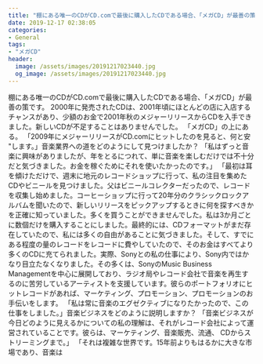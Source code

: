 ```yaml
---
title: "棚にある唯一のCDがCD.comで最後に購入したCDである場合、「メガCD」が最善の策です。"
date: 2019-12-17 02:38:05
categories:
- General
tags:
- "メガCD"
header:
  image: /assets/images/20191217023440.jpg
  og_image: /assets/images/20191217023440.jpg
---
```


棚にある唯一のCDがCD.comで最後に購入したCDである場合、「メガCD」が最善の策です。 2000年に発売されたCDは、2001年頃にほとんどの店に入店するチャンスがあり、少額のお金で2001年秋のメジャーリリースからCDを入手できました。新しいCDが不足することはありませんでした。 「メガCD」の上にある。 「2009年にメジャーリリースがCD.comにヒットしたのを見ると、何と安 &quot;します。」音楽業界への道をどのようにして見つけましたか？ 「私はずっと音楽に興味がありましたが、年をとるにつれて、単に音楽を楽しむだけでは不十分だと気づきました。お金を稼ぐためにそれを使いたかったのです。」 「最初は耳を傾けただけで、週末に地元のレコードショップに行って、私の注目を集めたCDやビニールを見つけました。父はビニールコレクターだったので、レコードを収集し始めました。コーヒーショップに行って20年分のクラシックロックアルバムを聞いたので、新しいリリースをピックアップするときに何を探すべきかを正確に知っていました。多くを買うことができませんでした。私は3か月ごとに数個だけを購入することにしました。最終的には、CDフォーマットがまだ存在していたので、私には多くの自由があることに気づきました。そして、すでにある程度の量のレコードをレコードに費やしていたので、そのお金はすべてより多くのCDに充てられました。実際、Sonyとの私の仕事により、Sony内ではかなり目立たなくなりました。その多くは、SonyのMusic Business Managementを中心に展開しており、ラジオ局やレコード会社で音楽を再生するのに苦労しているアーティストを支援しています。彼らのポートフォリオにヒットレコードがあれば、マーケティング、プロモーション、プロモーションのお手伝いをします。 「私は常に音楽のエグゼクティブになりたかったので、この仕事をしました。」音楽ビジネスをどのように説明しますか？ 「音楽ビジネスが今日どのように見えるかについての私の理解は、それがレコード会社によって運営されていることです。彼らは、マーケティング、音楽販売、流通、 CDからストリーミングまで。」 「それは複雑な世界です。15年前よりもはるかに大きな市場であり、音楽は

